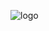 ![logo](https://user-images.githubusercontent.com/24529258/37228578-f9dc71a6-2395-11e8-817e-8e598df45dde.PNG)



